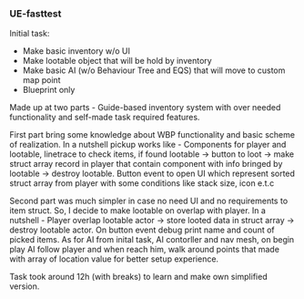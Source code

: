 ### UE-fasttest

Initial task:
* Make basic inventory w/o UI
* Make lootable object that will be hold by inventory
* Make basic AI (w/o Behaviour Tree and EQS) that will move to custom map point
* Blueprint only

Made up at two parts - Guide-based inventory system with over needed functionality and self-made task required features.

First part bring some knowledge about WBP functionality and basic scheme of realization. In a nutshell pickup works like - Components for player and lootable, linetrace to check items, if found lootable -> button to loot -> make struct array record in player that contain component with info bringed by lootable -> destroy lootable. Button event to open UI which represent sorted struct array from player with some conditions like stack size, icon e.t.c

Second part was much simpler in case no need UI and no requirements to item struct. So, I decide to make lootable on overlap with player. In a nutshell - Player overlap lootable actor -> store looted data in struct array -> destroy lootable actor. On button event debug print name and count of picked items. As for AI from inital task, AI contorller and nav mesh, on begin play AI follow player and when reach him, walk around points that made with array of location value for better setup experience.      


Task took around 12h (with breaks) to learn and make own simplified version.
